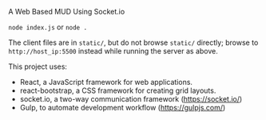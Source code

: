 
A Web Based MUD Using Socket.io

`node index.js` or `node .`

The client files are in `static/`, but do not browse `static/` directly; browse to `http://host_ip:5500` instead while running the server as above.

This project uses:

- React, a JavaScript framework for web applications.
- react-bootstrap, a CSS framework for creating grid layouts.
- socket.io, a two-way communication framework (https://socket.io/)
- Gulp, to automate development workflow (https://gulpjs.com/)


